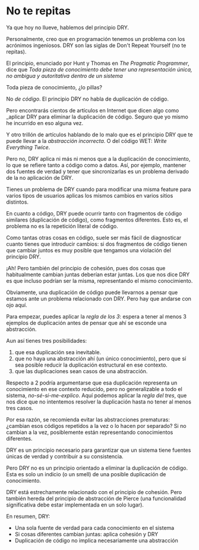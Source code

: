 # No te repitas

Ya que hoy no llueve, hablemos del principio DRY.

Personalmente, creo que en programación tenemos un problema con los acrónimos ingeniosos. DRY son las siglas de Don't Repeat Yourself (no te repitas).

El principio, enunciado por Hunt y Thomas en _The Pragmatic Programmer_, dice que _Toda pieza de conocimiento debe tener una representación única, no ambigua y autoritativa dentro de un sistema_

Toda pieza de conocimiento, ¿lo pillas?

No _de código_. El principio DRY no habla de duplicación de código.

Pero encontrarás cientos de artículos en Internet que dicen algo como _aplicar DRY para eliminar la duplicación de código. Seguro que yo mismo he incurrido en eso alguna vez.

Y otro trillón de artículos hablando de lo malo que es el principio DRY que te puede llevar a la _abstracción incorrecta_. O del código WET: _Write Everything Twice_.

Pero no, DRY aplica ni más ni menos que a la duplicación de conocimiento, lo que se refiere tanto a código como a datos. Así, por ejemplo, mantener dos fuentes de verdad y tener que sincronizarlas es un problema derivado de la no aplicación de DRY.

Tienes un problema de DRY cuando para modificar una misma feature para varios tipos de usuarios aplicas los mismos cambios en varios sitios distintos.

En cuanto a código, DRY puede ocurrir tanto con fragmentos de código similares (duplicación de código), como fragmentos diferentes. Esto es, el problema no es la repetición literal de código.

Como tantas otras cosas en código, suele ser más fácil de diagnosticar cuanto tienes que introducir cambios: si dos fragmentos de código tienen que cambiar juntos es muy posible que tengamos una violación del principio DRY.

¡Ah! Pero también del principio de cohesión, pues dos cosas que habitualmente cambian juntas deberían estar juntas. Los que nos dice DRY es que incluso podrían ser la misma, representando el mismo conocimiento.

Obviamente, una duplicación de código puede llevarnos a pensar que estamos ante un problema relacionado con DRY. Pero hay que andarse con ojo aquí.

Para empezar, puedes aplicar la _regla de los 3_: espera a tener al menos 3 ejemplos de duplicación antes de pensar que ahí se esconde una abstracción.

Aun así tienes tres posibilidades:

1. que esa duplicación sea inevitable.
2. que no haya una abstracción ahí (un único conocimiento), pero que sí sea posible reducir la duplicación estructural en ese contexto.
3. que las duplicaciones sean casos de una abstracción.

Respecto a 2 podría argumentarse que esa duplicación representa un conocimiento en ese contexto reducido, pero no generalizable a todo el sistema, _no-sé-si-me-explico_. Aquí podemos aplicar la _regla del tres_, que nos dice que no intentemos resolver la duplicación hasta no tener al menos tres casos.

Por esa razón, se recomienda evitar las abstracciones prematuras: ¿cambian esos códigos repetidos a la vez o lo hacen por separado? Si no cambian a la vez, posiblemente están representando conocimientos diferentes.

DRY es un principio necesario para garantizar que un sistema tiene fuentes únicas de verdad y contribuir a su consistencia.

Pero DRY no es un principio orientado a eliminar la duplicación de código. Esta es solo un indicio (o un smell) de una posible duplicación de conocimiento.

DRY está estrechamente relacionado con el principio de cohesión. Pero también hereda del principio de abstracción de Pierce (una funcionalidad significativa debe estar implementada en un solo lugar).

En resumen, DRY:

* Una sola fuente de verdad para cada conocimiento en el sistema
* Si cosas diferentes cambian juntas: aplica cohesión y DRY
* Duplicación de código no implica necesariamente una abstracción

